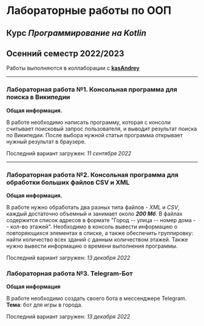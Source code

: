 # Лабораторные работы по ООП
## Курс *Программирование на Kotlin*
## Осенний семестр 2022/2023

Работы выполняются в коллаборации с [**kasAndrey**](https://github.com/kasAndrey)

------------------------------

### Лабораторная работа №1. Консольная программа для поиска в Википедии

**Общая информация.**

В работе необходимо написать программу, которая с консоли считывает поисковый запрос пользователя, и выводит результат
поиска по Википедии. После выбора нужной статьи программа открывает нужный результат в браузере.

Последний вариант загружен: *11 сентября 2022*

------------------------------

### Лабораторная работа №2. Консольная программа для обработки больших файлов CSV и XML

**Общая информация.**

В работе нужно обработать два разных типа файлов - *XML* и *CSV*, каждый достаточно объемный и занимает около ***200
Мб***. В файлах содержится список адресов в формате "Город -- улица -- номер дома -- кол-во этажей". Необходимо в
консоль вывести информацию о повторяющихся элементах в списке, а также обеспечить группировку: найти количество всех
зданий с данным количеством этажей. Также нужно вывести информацию о времени выполнения программы.

Последний вариант загружен: *13 декабря 2022*

### Лабораторная работа №3. Telegram-Бот

**Общая информация**

В работе необходимо создать своего бота в мессенджере Telegram. **Тема**: бот для игры в города. 

Последний вариант загружен: *13 декабря 2022*
